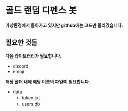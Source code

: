 # 골드 랜덤 디펜스 봇
**가상환경에서 돌아가고 있지만 github에는 코드만 올리겠습니다.**

## 필요한 것들
**다음 라이브러리가 필요합니다.**
- discord
- emoji

**해당 폴더 내에 해당 이름의 파일이 필요합니다.**  
- data  
&nbsp;&nbsp; ㄴ token.txt  
&nbsp;&nbsp; ㄴ users.db
